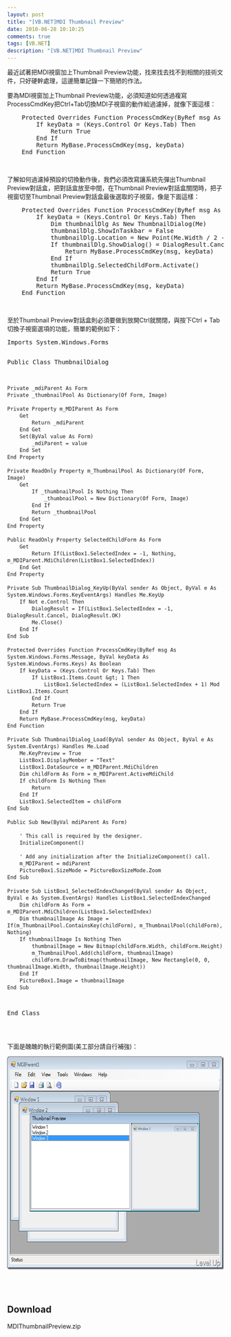```yaml
---
layout: post
title: "[VB.NET]MDI Thumbnail Preview"
date: 2010-06-28 10:10:25
comments: true
tags: [VB.NET]
description: "[VB.NET]MDI Thumbnail Preview"
---
```

<p>最近試著把MDI視窗加上Thumbnail Preview功能，找來找去找不到相關的技術文件，只好硬幹處理，這邊簡單記錄一下簡陋的作法。</p>  <p>要為MDI視窗加上Thumbnail Preview功能，必須知道如何透過複寫ProcessCmdKey把Ctrl+Tab切換MDI子視窗的動作給過濾掉，就像下面這樣：</p>  <div style="padding-bottom: 0px; margin: 0px; padding-left: 0px; padding-right: 0px; display: inline; float: none; padding-top: 0px" id="scid:812469c5-0cb0-4c63-8c15-c81123a09de7:7981f01c-9a9d-485e-aa01-2e37eea7ad39" class="wlWriterEditableSmartContent"><pre name="code" class="vb">    Protected Overrides Function ProcessCmdKey(ByRef msg As System.Windows.Forms.Message, ByVal keyData As System.Windows.Forms.Keys) As Boolean
        If keyData = (Keys.Control Or Keys.Tab) Then
            Return True
        End If
        Return MyBase.ProcessCmdKey(msg, keyData)
    End Function</pre></div>

<p> </p>

<p>了解如何過濾掉預設的切換動作後，我們必須改寫讓系統先彈出Thumbnail Preview對話盒，把對話盒放至中間，在Thumbnail Preview對話盒關閉時，把子視窗切至Thumbnail Preview對話盒最後選取的子視窗，像是下面這樣：</p>

<div style="padding-bottom: 0px; margin: 0px; padding-left: 0px; padding-right: 0px; display: inline; float: none; padding-top: 0px" id="scid:812469c5-0cb0-4c63-8c15-c81123a09de7:57b3359d-0b1b-447a-908a-846d4f414839" class="wlWriterEditableSmartContent"><pre name="code" class="vb">    Protected Overrides Function ProcessCmdKey(ByRef msg As System.Windows.Forms.Message, ByVal keyData As System.Windows.Forms.Keys) As Boolean
        If keyData = (Keys.Control Or Keys.Tab) Then
            Dim thumbnailDlg As New ThumbnailDialog(Me)
            thumbnailDlg.ShowInTaskbar = False
            thumbnailDlg.Location = New Point(Me.Width / 2 - thumbnailDlg.Width / 2, Me.Height / 2 - thumbnailDlg.Height / 2)
            If thumbnailDlg.ShowDialog() = DialogResult.Cancel Then
                Return MyBase.ProcessCmdKey(msg, keyData)
            End If
            thumbnailDlg.SelectedChildForm.Activate()
            Return True
        End If
        Return MyBase.ProcessCmdKey(msg, keyData)
    End Function</pre></div>

<p> </p>

<p>至於Thumbnail Preview對話盒則必須要做到放開Ctrl就關閉，與按下Ctrl + Tab切換子視窗選項的功能，簡單的範例如下：</p>

<div style="padding-bottom: 0px; margin: 0px; padding-left: 0px; padding-right: 0px; display: inline; float: none; padding-top: 0px" id="scid:812469c5-0cb0-4c63-8c15-c81123a09de7:334ab4d7-c858-47f5-9ee1-6ab68e2ec0f4" class="wlWriterEditableSmartContent"><pre name="code" class="vb">Imports System.Windows.Forms

Public Class ThumbnailDialog

    Private _mdiParent As Form
    Private _thumbnailPool As Dictionary(Of Form, Image)

    Private Property m_MDIParent As Form
        Get
            Return _mdiParent
        End Get
        Set(ByVal value As Form)
            _mdiParent = value
        End Set
    End Property

    Private ReadOnly Property m_ThumbnailPool As Dictionary(Of Form, Image)
        Get
            If _thumbnailPool Is Nothing Then
                _thumbnailPool = New Dictionary(Of Form, Image)
            End If
            Return _thumbnailPool
        End Get
    End Property

    Public ReadOnly Property SelectedChildForm As Form
        Get
            Return If(ListBox1.SelectedIndex = -1, Nothing, m_MDIParent.MdiChildren(ListBox1.SelectedIndex))
        End Get
    End Property

    Private Sub ThumbnailDialog_KeyUp(ByVal sender As Object, ByVal e As System.Windows.Forms.KeyEventArgs) Handles Me.KeyUp
        If Not e.Control Then
            DialogResult = If(ListBox1.SelectedIndex = -1, DialogResult.Cancel, DialogResult.OK)
            Me.Close()
        End If
    End Sub

    Protected Overrides Function ProcessCmdKey(ByRef msg As System.Windows.Forms.Message, ByVal keyData As System.Windows.Forms.Keys) As Boolean
        If keyData = (Keys.Control Or Keys.Tab) Then
            If ListBox1.Items.Count &gt; 1 Then
                ListBox1.SelectedIndex = (ListBox1.SelectedIndex + 1) Mod ListBox1.Items.Count
            End If
            Return True
        End If
        Return MyBase.ProcessCmdKey(msg, keyData)
    End Function

    Private Sub ThumbnailDialog_Load(ByVal sender As Object, ByVal e As System.EventArgs) Handles Me.Load
        Me.KeyPreview = True
        ListBox1.DisplayMember = "Text"
        ListBox1.DataSource = m_MDIParent.MdiChildren
        Dim childForm As Form = m_MDIParent.ActiveMdiChild
        If childForm Is Nothing Then
            Return
        End If
        ListBox1.SelectedItem = childForm
    End Sub

    Public Sub New(ByVal mdiParent As Form)

        ' This call is required by the designer.
        InitializeComponent()

        ' Add any initialization after the InitializeComponent() call.
        m_MDIParent = mdiParent
        PictureBox1.SizeMode = PictureBoxSizeMode.Zoom
    End Sub

    Private Sub ListBox1_SelectedIndexChanged(ByVal sender As Object, ByVal e As System.EventArgs) Handles ListBox1.SelectedIndexChanged
        Dim childForm As Form = m_MDIParent.MdiChildren(ListBox1.SelectedIndex)
        Dim thumbnailImage As Image = If(m_ThumbnailPool.ContainsKey(childForm), m_ThumbnailPool(childForm), Nothing)
        If thumbnailImage Is Nothing Then
            thumbnailImage = New Bitmap(childForm.Width, childForm.Height)
            m_ThumbnailPool.Add(childForm, thumbnailImage)
            childForm.DrawToBitmap(thumbnailImage, New Rectangle(0, 0, thumbnailImage.Width, thumbnailImage.Height))
        End If
        PictureBox1.Image = thumbnailImage
    End Sub
End Class</pre></div>

<p> </p>

<p>下面是醜醜的執行範例圖(美工部分請自行補強)：</p>

<p><img style="border-right-width: 0px; display: inline; border-top-width: 0px; border-bottom-width: 0px; border-left-width: 0px" title="image" border="0" alt="image" src="\images\posts\16242\image_thumb.png" width="652" height="495" /> </p>

<p> </p>

<h2>Download</h2>

<p>MDIThumbnailPreview.zip</p>